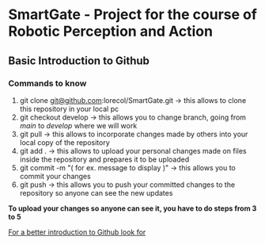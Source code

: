 # SmartGate - Project for the course of Robotic Perception and Action  
## Basic Introduction to Github

### Commands to know
1. git clone git@github.com:lorecol/SmartGate.git &rarr; this allows to clone this repository in your local pc
2. git checkout develop &rarr; this allows you to change branch, going from _main_ to _develop_ where we will work
2. git pull &rarr; this allows to incorporate changes made by others into your local copy of the repository
3. git add . &rarr; this allows to upload your personal changes made on files inside the repository and prepares it to be uploaded
4. git commit -m "( for ex. message to display )" &rarr; this allows you to commit your changes
5. git push &rarr; this allows you to push your committed changes to the repository so anyone can see the new updates

**To upload your changes so anyone can see it, you have to do steps from 3 to 5**

[For a better introduction to Github look for](https://git-scm.com/docs/gittutorial)
